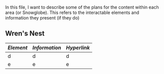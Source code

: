 In this file, I want to describe some of the plans for the content within each area (or Snowglobe). This refers to the interactable elements and information they present (if they do)

## Wren's Nest

| ***Element*** | ***Information*** | ***Hyperlink*** |
| --- | --- | --- |
| d | d | d |
| e | e | e |